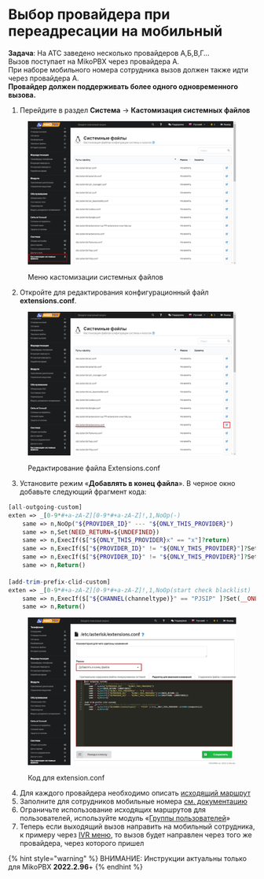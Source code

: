 # Выбор провайдера при переадресации на мобильный

**Задача**: На АТС заведено несколько провайдеров А,Б,В,Г…\
Вызов поступает на MikoPBX через провайдера А.\
При наборе мобильного номера сотрудника вызов должен также идти через провайдера А.\
**Провайдер должен поддерживать более одного одновременного вызова.**

1. Перейдите в раздел **Система** → **Кастомизация системных файлов**

<figure><img src="../../.gitbook/assets/CustomizationFilesMenu.png" alt=""><figcaption><p>Меню кастомизации системных файлов</p></figcaption></figure>

2. Откройте для редактирования конфигурационный файл **extensions.conf**.

<figure><img src="../../.gitbook/assets/extensionsConf (1) (1).png" alt=""><figcaption><p>Редактирование файла Extensions.conf</p></figcaption></figure>

3. Установите режим «**Добавлять в конец файла**». В черное окно добавьте следующий фрагмент кода:

```php
[all-outgoing-custom]
exten => _[0-9*#+a-zA-Z][0-9*#+a-zA-Z]!,1,NoOp(-)
    same => n,NoOp("${PROVIDER_ID}" --- "${ONLY_THIS_PROVIDER}")
    same => n,Set(NEED_RETURN=${UNDEFINED})
    same => n,ExecIf($["${ONLY_THIS_PROVIDER}x" == "x"]?return)
    same => n,ExecIf($["${PROVIDER_ID}" != "${ONLY_THIS_PROVIDER}"]?Set(NEED_RETURN=1))
    same => n,ExecIf($["${PROVIDER_ID}" != "${ONLY_THIS_PROVIDER}"]?Set(ROUTFOUND=${UNDEFINED}))
    same => n,Return()
    
[add-trim-prefix-clid-custom]
exten => _[0-9*#+a-zA-Z][0-9*#+a-zA-Z]!,1,NoOp(start check blacklist)
    same => n,ExecIf($["${CHANNEL(channeltype)}" == "PJSIP" ]?Set(__ONLY_THIS_PROVIDER=${CHANNEL(endpoint)}))
    same => n,Return()
```

<figure><img src="../../.gitbook/assets/code.png" alt=""><figcaption><p>Код для extension.conf</p></figcaption></figure>

4. Для каждого провайдера необходимо описать [исходящий маршрут](../../manual/routing/outbound-routes.md)
5. Заполните для сотрудников мобильные номера [см. документацию](../../manual/telefoniya/extensions.md)
6. Ограничьте использование исходящих маршрутов для пользователей, используйте модуль «[Группы пользователей](../../modules/miko/module-users-groups.md)»
7. Теперь если выходящий вызов направить на мобильный сотрудника, к примеру через [IVR меню](../../manual/telefoniya/ivr-menu.md), то вызов будет направлен через того же провайдера, через которого пришел

{% hint style="warning" %}
ВНИМАНИЕ: Инструкции актуальны только для MikoPBX **2022.2.96**+
{% endhint %}
